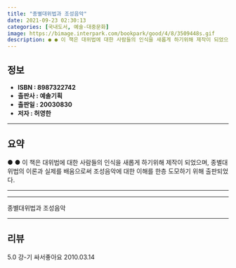 ```yaml
---
title: "종별대위법과 조성음악"
date: 2021-09-23 02:30:13
categories: [국내도서, 예술-대중문화]
image: https://bimage.interpark.com/bookpark/good/4/8/3509448s.gif
description: ● ● 이 책은 대위법에 대한 사람들의 인식을 새롭게 하기위해 제작이 되었으며, 종별대위법의 이론과 실제를 배움으로써 조성음악에 대한 이해를 한층 도모하기 위해 출판되었다.
---
```


## **정보**

- **ISBN : 8987322742**
- **출판사 : 예솔기획**
- **출판일 : 20030830**
- **저자 : 허영한**

------



## **요약**

●  ●  이 책은 대위법에 대한 사람들의 인식을 새롭게 하기위해 제작이 되었으며, 종별대위법의 이론과 실제를 배움으로써 조성음악에 대한 이해를 한층 도모하기 위해 출판되었다.

------



------


종별대위법과 조성음악 

------


## **리뷰** 

5.0 강-기 싸서좋아요 2010.03.14 <br/>
